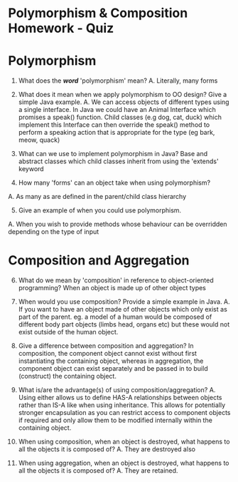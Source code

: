 # Polymorphism & Composition Homework - Quiz

# Polymorphism

1. What does the ___word___ 'polymorphism' mean?
A. Literally, many forms

2. What does it mean when we apply polymorphism to OO design? Give a simple Java example.
A. We can access objects of different types using a single interface.
In Java we could have an Animal Interface which promises a speak() function.
Child classes (e.g dog, cat, duck) which implement this Interface can then override the speak() method to perform a speaking action that is appropriate for the type (eg bark, meow, quack) 

3. What can we use to implement polymorphism in Java?
Base and abstract classes which child classes inherit from using the 'extends' keyword

4. How many 'forms' can an object take when using polymorphism?

A. As many as are defined in the parent/child class hierarchy

5. Give an example of when you could use polymorphism.

A. When you wish to provide methods whose behaviour can be overridden depending on the type of input


# Composition and Aggregation

6. What do we mean by 'composition' in reference to object-oriented programming?
When an object is made up of other object types

7. When would you use composition? Provide a simple example in Java.
A. If you want to have an object made of other objects which only exist as part of the parent. eg. a model of a human would be composed of different body part objects (limbs head, organs etc) but these would not exist outside of the human object.

8. Give a difference between composition and aggregation?
In composition, the component object cannot exist without first instantiating the containing object, whereas in aggregation, the component object can exist separately and be passed in to build (construct) the containing object.

9. What is/are the advantage(s) of using composition/aggregation?
A. Using either allows us to define HAS-A relationships between objects rather than IS-A like when using inheritance. This allows for potentially stronger encapsulation as you can restrict access to component objects if required and only allow them to be modified internally within the containing object.

10. When using composition, when an object is destroyed, what happens to all the objects it is composed of?
A. They are destroyed also

11. When using aggregation, when an object is destroyed, what happens to all the objects it is composed of?
A. They are retained.